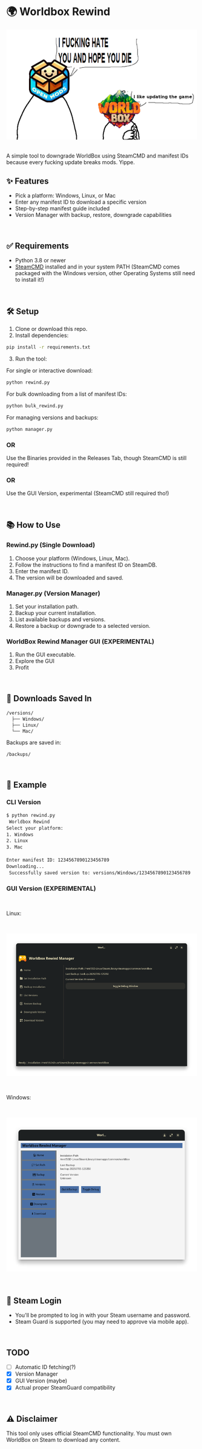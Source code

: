 # 🌍 Worldbox Rewind

![alt text](assets/mewhen.png)

</br>
A simple tool to downgrade WorldBox using SteamCMD and manifest IDs because every fucking update breaks mods. Yippe.

</br>

## ✨ Features

* Pick a platform: Windows, Linux, or Mac
* Enter any manifest ID to download a specific version
* Step-by-step manifest guide included
* Version Manager with backup, restore, downgrade capabilities

</br>

## ✅ Requirements

* Python 3.8 or newer
* [SteamCMD](https://developer.valvesoftware.com/wiki/SteamCMD) installed and in your system PATH (SteamCMD comes packaged with the Windows version, other Operating Systems still need to install it!)


</br>

## 🛠️ Setup

1. Clone or download this repo.
2. Install dependencies:

```bash
pip install -r requirements.txt
```

3. Run the tool:

For single or interactive download:

```bash
python rewind.py
```

For bulk downloading from a list of manifest IDs:

```bash
python bulk_rewind.py
```

For managing versions and backups:

```bash
python manager.py
```
### OR

Use the Binaries provided in the Releases Tab, though SteamCMD is still required!

### OR

Use the GUI Version, experimental (SteamCMD still required tho!)

</br>

## 📚 How to Use

### Rewind.py (Single Download)

1. Choose your platform (Windows, Linux, Mac).
2. Follow the instructions to find a manifest ID on SteamDB.
3. Enter the manifest ID.
4. The version will be downloaded and saved.

### Manager.py (Version Manager)

1. Set your installation path.
2. Backup your current installation.
3. List available backups and versions.
4. Restore a backup or downgrade to a selected version.

### WorldBox Rewind Manager GUI (EXPERIMENTAL)
1. Run the GUI executable.
2. Explore the GUI
3. Profit

</br>

## 📁 Downloads Saved In

```
/versions/
  ├── Windows/
  ├── Linux/
  └── Mac/
```

Backups are saved in:

```
/backups/
```

</br>

## 📸 Example

### CLI Version

```bash
$ python rewind.py
 Worldbox Rewind
Select your platform:
1. Windows
2. Linux
3. Mac

Enter manifest ID: 1234567890123456789
Downloading...
 Successfully saved version to: versions/Windows/1234567890123456789
```

### GUI Version (EXPERIMENTAL)
</br>

Linux:

</br>

![GUI Screenshot Linux](assets/Linux.png)

</br>

Windows:

</br>

![GUI Screenshot Windows](assets/Windows.png)



</br>

## 🔐 Steam Login

* You'll be prompted to log in with your Steam username and password.
* Steam Guard is supported (you may need to approve via mobile app).

</br>

## TODO
- [ ] Automatic ID fetching(?)
- [x] Version Manager
- [x] GUI Version (maybe)
- [x] Actual proper SteamGuard compatibility

</br>

## ⚠️ Disclaimer

This tool only uses official SteamCMD functionality. You must own WorldBox on Steam to download any content.
